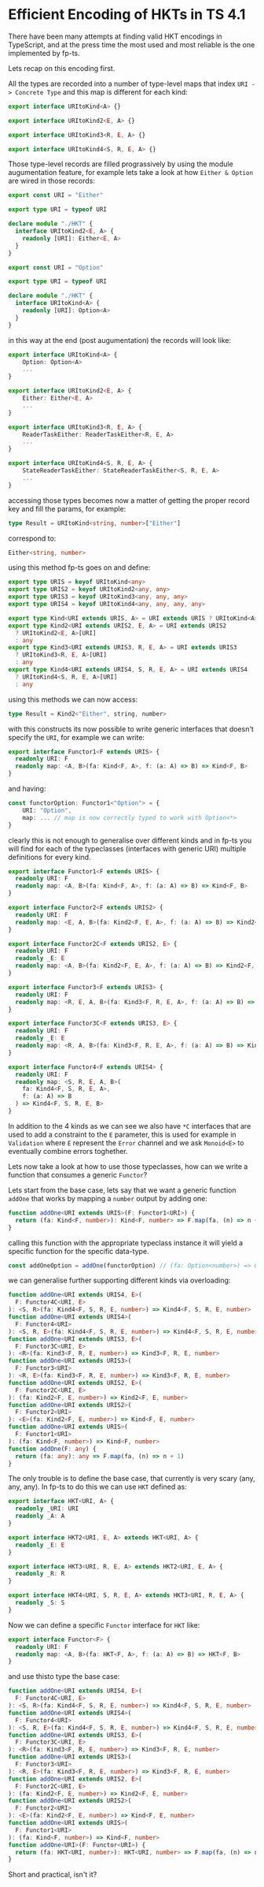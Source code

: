 # Efficient Encoding of HKTs in TS 4.1

There have been many attempts at finding valid HKT encodings in TypeScript, and at the press time the most used and most reliable is the one implemented by fp-ts.

Lets recap on this encoding first.

All the types are recorded into a number of type-level maps that index `URI -> Concrete Type` and this map is different for each kind:

```ts
export interface URItoKind<A> {}

export interface URItoKind2<E, A> {}

export interface URItoKind3<R, E, A> {}

export interface URItoKind4<S, R, E, A> {}
```

Those type-level records are filled prograssively by using the module augumentation feature, for example lets take a look at how `Either & Option` are wired in those records:

```ts
export const URI = "Either"

export type URI = typeof URI

declare module "./HKT" {
  interface URItoKind2<E, A> {
    readonly [URI]: Either<E, A>
  }
}
```

```ts
export const URI = "Option"

export type URI = typeof URI

declare module "./HKT" {
  interface URItoKind<A> {
    readonly [URI]: Option<A>
  }
}
```

in this way at the end (post augumentation) the records will look like:

```ts
export interface URItoKind<A> {
    Option: Option<A>
    ...
}

export interface URItoKind2<E, A> {
    Either: Either<E, A>
    ...
}

export interface URItoKind3<R, E, A> {
    ReaderTaskEither: ReaderTaskEither<R, E, A>
    ...
}

export interface URItoKind4<S, R, E, A> {
    StateReaderTaskEither: StateReaderTaskEither<S, R, E, A>
    ...
}
```

accessing those types becomes now a matter of getting the proper record key and fill the params, for example:

```ts
type Result = URItoKind<string, number>["Either"]
```

correspond to:

```ts
Either<string, number>
```

using this method fp-ts goes on and define:

```ts
export type URIS = keyof URItoKind<any>
export type URIS2 = keyof URItoKind2<any, any>
export type URIS3 = keyof URItoKind3<any, any, any>
export type URIS4 = keyof URItoKind4<any, any, any, any>

export type Kind<URI extends URIS, A> = URI extends URIS ? URItoKind<A>[URI] : any
export type Kind2<URI extends URIS2, E, A> = URI extends URIS2
  ? URItoKind2<E, A>[URI]
  : any
export type Kind3<URI extends URIS3, R, E, A> = URI extends URIS3
  ? URItoKind3<R, E, A>[URI]
  : any
export type Kind4<URI extends URIS4, S, R, E, A> = URI extends URIS4
  ? URItoKind4<S, R, E, A>[URI]
  : any
```

using this methods we can now access:

```ts
type Result = Kind2<"Either", string, number>
```

with this constructs its now possible to write generic interfaces that doesn't specify the `URI`, for example we can write:

```ts
export interface Functor1<F extends URIS> {
  readonly URI: F
  readonly map: <A, B>(fa: Kind<F, A>, f: (a: A) => B) => Kind<F, B>
}
```

and having:

```ts
const functorOption: Functor1<"Option"> = {
    URI: "Option",
    map: ... // map is now correctly typed to work with Option<*>
}
```

clearly this is not enough to generalise over different kinds and in fp-ts you will find for each of the typeclasses (interfaces with generic URI) multiple definitions for every kind.

```ts
export interface Functor1<F extends URIS> {
  readonly URI: F
  readonly map: <A, B>(fa: Kind<F, A>, f: (a: A) => B) => Kind<F, B>
}

export interface Functor2<F extends URIS2> {
  readonly URI: F
  readonly map: <E, A, B>(fa: Kind2<F, E, A>, f: (a: A) => B) => Kind2<F, E, B>
}

export interface Functor2C<F extends URIS2, E> {
  readonly URI: F
  readonly _E: E
  readonly map: <A, B>(fa: Kind2<F, E, A>, f: (a: A) => B) => Kind2<F, E, B>
}

export interface Functor3<F extends URIS3> {
  readonly URI: F
  readonly map: <R, E, A, B>(fa: Kind3<F, R, E, A>, f: (a: A) => B) => Kind3<F, R, E, B>
}

export interface Functor3C<F extends URIS3, E> {
  readonly URI: F
  readonly _E: E
  readonly map: <R, A, B>(fa: Kind3<F, R, E, A>, f: (a: A) => B) => Kind3<F, R, E, B>
}

export interface Functor4<F extends URIS4> {
  readonly URI: F
  readonly map: <S, R, E, A, B>(
    fa: Kind4<F, S, R, E, A>,
    f: (a: A) => B
  ) => Kind4<F, S, R, E, B>
}
```

In addition to the 4 kinds as we can see we also have `*C` interfaces that are used to add a constraint to the `E` parameter, this is used for example in `Validation` where `E` represent the `Error` channel and we ask `Monoid<E>` to eventually combine errors toghether.

Lets now take a look at how to use those typeclasses, how can we write a function that consumes a generic `Functor`?

Lets start from the base case, lets say that we want a generic function `addOne` that works by mapping a `number` output by adding one:

```ts
function addOne<URI extends URIS>(F: Functor1<URI>) {
  return (fa: Kind<F, number>): Kind<F, number> => F.map(fa, (n) => n + 1)
}
```

calling this function with the appropriate typeclass instance it will yield a specific function for the specific data-type.

```ts
const addOneOption = addOne(functorOption) // (fa: Option<number>) => Option<number>
```

we can generalise further supporting different kinds via overloading:

```ts
function addOne<URI extends URIS4, E>(
  F: Functor4C<URI, E>
): <S, R>(fa: Kind4<F, S, R, E, number>) => Kind4<F, S, R, E, number>
function addOne<URI extends URIS4>(
  F: Functor4<URI>
): <S, R, E>(fa: Kind4<F, S, R, E, number>) => Kind4<F, S, R, E, number>
function addOne<URI extends URIS3, E>(
  F: Functor3C<URI, E>
): <R>(fa: Kind3<F, R, E, number>) => Kind3<F, R, E, number>
function addOne<URI extends URIS3>(
  F: Functor3<URI>
): <R, E>(fa: Kind3<F, R, E, number>) => Kind3<F, R, E, number>
function addOne<URI extends URIS2, E>(
  F: Functor2C<URI, E>
): (fa: Kind2<F, E, number>) => Kind2<F, E, number>
function addOne<URI extends URIS2>(
  F: Functor2<URI>
): <E>(fa: Kind2<F, E, number>) => Kind<F, E, number>
function addOne<URI extends URIS>(
  F: Functor1<URI>
): (fa: Kind<F, number>) => Kind<F, number>
function addOne(F: any) {
  return (fa: any): any => F.map(fa, (n) => n + 1)
}
```

The only trouble is to define the base case, that currently is very scary (any, any, any). In fp-ts to do this we can use `HKT` defined as:

```ts
export interface HKT<URI, A> {
  readonly _URI: URI
  readonly _A: A
}

export interface HKT2<URI, E, A> extends HKT<URI, A> {
  readonly _E: E
}

export interface HKT3<URI, R, E, A> extends HKT2<URI, E, A> {
  readonly _R: R
}

export interface HKT4<URI, S, R, E, A> extends HKT3<URI, R, E, A> {
  readonly _S: S
}
```

Now we can define a specific `Functor` interface for `HKT` like:

```ts
export interface Functor<F> {
  readonly URI: F
  readonly map: <A, B>(fa: HKT<F, A>, f: (a: A) => B) => HKT<F, B>
}
```

and use thisto type the base case:

```ts
function addOne<URI extends URIS4, E>(
  F: Functor4C<URI, E>
): <S, R>(fa: Kind4<F, S, R, E, number>) => Kind4<F, S, R, E, number>
function addOne<URI extends URIS4>(
  F: Functor4<URI>
): <S, R, E>(fa: Kind4<F, S, R, E, number>) => Kind4<F, S, R, E, number>
function addOne<URI extends URIS3, E>(
  F: Functor3C<URI, E>
): <R>(fa: Kind3<F, R, E, number>) => Kind3<F, R, E, number>
function addOne<URI extends URIS3>(
  F: Functor3<URI>
): <R, E>(fa: Kind3<F, R, E, number>) => Kind3<F, R, E, number>
function addOne<URI extends URIS2, E>(
  F: Functor2C<URI, E>
): (fa: Kind2<F, E, number>) => Kind2<F, E, number>
function addOne<URI extends URIS2>(
  F: Functor2<URI>
): <E>(fa: Kind2<F, E, number>) => Kind<F, E, number>
function addOne<URI extends URIS>(
  F: Functor1<URI>
): (fa: Kind<F, number>) => Kind<F, number>
function addOne<URI>(F: Functor<URI>) {
  return (fa: HKT<URI, number>): HKT<URI, number> => F.map(fa, (n) => n + 1)
}
```

Short and practical, isn't it?

